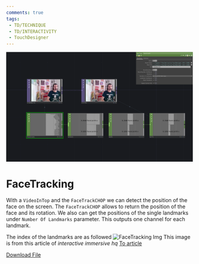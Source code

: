 ```yaml
---
comments: true
tags:
 - TD/TECHNIQUE
 - TD/INTERACTIVITY
 - TouchDesigner
---
```

![FaceTracking Img](../img/FaceTracking.png)
# FaceTracking
With a `VideoInTop` and the `FaceTrackCHOP` we can detect the position of the face on the screen. The `FaceTrackCHOP` allows to return the position of the face and its rotation. We also can get the positions of the single landmarks under `Number Of Landmarks` parameter. This outputs one channel for each landmark.

The index of the landmarks are as followed
![FaceTracking Img](https://interactiveimmersive.io/wp-content/uploads/2022/08/image-2.png)
This image is from this article of *interactive immersive hq* [To article](https://interactiveimmersive.io/blog/touchdesigner-lessons/how-to-setup-face-tracking-in-touchdesigner/)

[Download File](../files/FaceTracking.tox)